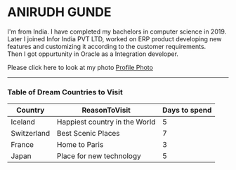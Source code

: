 # ANIRUDH GUNDE

I'm from India. I have completed my bachelors in computer science in 2019.<br> Later I joined Infor India PVT LTD, worked on ERP product developing new features and customizing it according to the customer requirements.<br> Then I got oppurtunity in Oracle as a Integration developer.

Please click here to look at my photo
[Profile Photo](Snapchat-1791359720.jpg)

***
### Table of Dream Countries to Visit 

| Country | ReasonToVisit              | Days to spend|
|  ---    |     ---                    |   ---        |
| Iceland | Happiest country in the World | 5 |
| Switzerland | Best Scenic Places | 7 |
| France | Home to Paris | 3 |
| Japan | Place for new technology | 5 |
